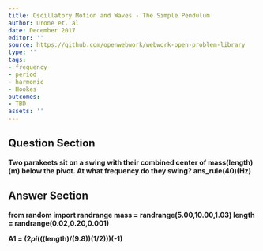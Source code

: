 ```yaml
---
title: Oscillatory Motion and Waves - The Simple Pendulum
author: Urone et. al
date: December 2017
editor: ''
source: https://github.com/openwebwork/webwork-open-problem-library
type: ''
tags:
- frequency
- period
- harmonic
- Hookes
outcomes:
- TBD
assets: ''
---
```


## Question Section 

<b>
Two parakeets sit on a swing with their combined center of mass(length)(m) below the pivot. At what frequency do they swing?
ans_rule(40)(Hz)


## Answer Section

from random import randrange
mass = randrange(5.00,10.00,1.03) 
length = randrange(0.02,0.20,0.001)

A1 = (2*pi*(((length)/(9.8))**(1/2)))**(-1)